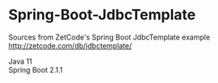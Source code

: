# Spring-Boot-JdbcTemplate
Sources from ZetCode's Spring Boot JdbcTemplate example
http://zetcode.com/db/jdbctemplate/

Java 11  
Spring Boot 2.1.1

